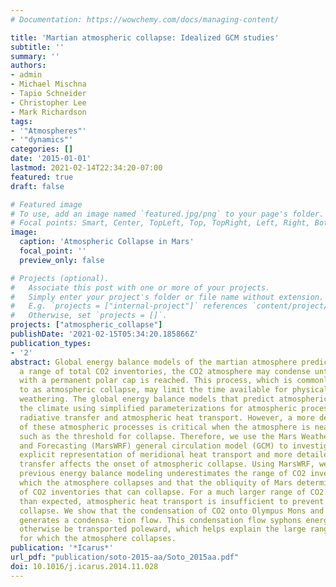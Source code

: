 ```yaml
---
# Documentation: https://wowchemy.com/docs/managing-content/

title: 'Martian atmospheric collapse: Idealized GCM studies'
subtitle: ''
summary: ''
authors:
- admin
- Michael Mischna
- Tapio Schneider
- Christopher Lee
- Mark Richardson
tags:
- '"Atmospheres"'
- '"dynamics"'
categories: []
date: '2015-01-01'
lastmod: 2021-02-14T22:34:20-07:00
featured: true
draft: false

# Featured image
# To use, add an image named `featured.jpg/png` to your page's folder.
# Focal points: Smart, Center, TopLeft, Top, TopRight, Left, Right, BottomLeft, Bottom, BottomRight.
image:
  caption: 'Atmospheric Collapse in Mars'
  focal_point: ''
  preview_only: false

# Projects (optional).
#   Associate this post with one or more of your projects.
#   Simply enter your project's folder or file name without extension.
#   E.g. `projects = ["internal-project"]` references `content/project/deep-learning/index.md`.
#   Otherwise, set `projects = []`.
projects: ["atmospheric_collapse"]
publishDate: '2021-02-15T05:34:20.185866Z'
publication_types:
- '2'
abstract: Global energy balance models of the martian atmosphere predict that, for
  a range of total CO2 inventories, the CO2 atmosphere may condense until a state
  with a permanent polar cap is reached. This process, which is commonly referred
  to as atmospheric collapse, may limit the time available for physical and chemical
  weathering. The global energy balance models that predict atmospheric collapse represent
  the climate using simplified parameterizations for atmospheric processes such as
  radiative transfer and atmospheric heat transport. However, a more detailed representation
  of these atmospheric processes is critical when the atmosphere is near a transition,
  such as the threshold for collapse. Therefore, we use the Mars Weather Research
  and Forecasting (MarsWRF) general circulation model (GCM) to investigate how the
  explicit representation of meridional heat transport and more detailed radiative
  transfer affects the onset of atmospheric collapse. Using MarsWRF, we find that
  previous energy balance modeling underestimates the range of CO2 inventories for
  which the atmosphere collapses and that the obliquity of Mars determines the range
  of CO2 inventories that can collapse. For a much larger range of CO2 inven- tories
  than expected, atmospheric heat transport is insufficient to prevent the atmospheric
  collapse. We show that the condensation of CO2 onto Olympus Mons and adjacent mountains
  generates a condensa- tion flow. This condensation flow syphons energy that would
  otherwise be transported poleward, which helps explain the large range of CO2 inventories
  for which the atmosphere collapses.
publication: '*Icarus*'
url_pdf: "publication/soto-2015-aa/Soto_2015aa.pdf"
doi: 10.1016/j.icarus.2014.11.028
---
```

